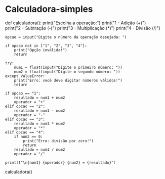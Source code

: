 # Calculadora-simples
def calculadora():
    print("Escolha a operação:")
    print("1 - Adição (+)")
    print("2 - Subtração (-)")
    print("3 - Multiplicação (*)")
    print("4 - Divisão (/)")

    opcao = input("Digite o número da operação desejada: ")

    if opcao not in ["1", "2", "3", "4"]:
        print("Opção inválida!")
        return

    try:
        num1 = float(input("Digite o primeiro número: "))
        num2 = float(input("Digite o segundo número: "))
    except ValueError:
        print("Erro: você deve digitar números válidos!")
        return

    if opcao == "1":
        resultado = num1 + num2
        operador = "+"
    elif opcao == "2":
        resultado = num1 - num2
        operador = "-"
    elif opcao == "3":
        resultado = num1 * num2
        operador = "*"
    elif opcao == "4":
        if num2 == 0:
            print("Erro: divisão por zero!")
            return
        resultado = num1 / num2
        operador = "/"

    print(f"\n{num1} {operador} {num2} = {resultado}")

calculadora()
